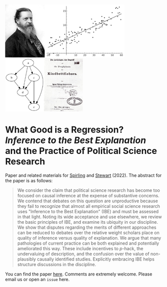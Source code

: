 <p align="center">

<img src="peirce.jpg" alt="Peirce" height="170"/><img src="regress.png" alt="Regression" height="170"/><img src="DAG.png" alt="dag" height="170"/><img src="semmelweis.jpg" alt="semmelweis" height="170"/>

 </p>

# What Good is a Regression? *Inference to the Best Explanation* and the Practice of Political Science Research

Paper and related materials for  [Spirling](http://arthurspirling.org/) and [Stewart](https://scholar.princeton.edu/bstewart/home) (2022). The abstract for the paper is as follows:

> We consider the claim that political science research has become too focused on causal inference at the expense of substantive concerns.  We contend that debates on this question are unproductive because they fail to recognize that almost all empirical social science research uses "Inference to the Best Explanation" (IBE) and must be assessed in that light. Noting its wide acceptance and use elsewhere, we review the basic principles of IBE, and examine its ubiquity in our discipline. We show that disputes regarding the merits of different approaches can be reduced to debates over the relative weight scholars place on quality of inference versus quality of explanation. We argue that many pathologies of current practice can be both explained and potentially ameliorated this way. These include incentives to *p*-hack, the undervaluing of description, and the confusion over the value of non-plausibly causally identified studies. Explicitly embracing IBE helps structure discussions in the discipline.

You can find the paper [here](https://github.com/ArthurSpirling/InferenceToTheBestExplanation/blob/main/Spirling_Stewart_WhatGoodisARegression.pdf). Comments are extremely welcome. Please email us or open an `issue` here. 

